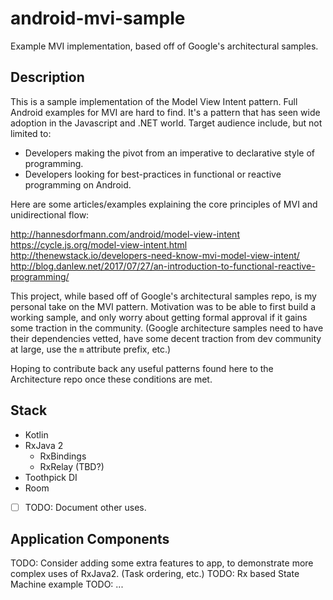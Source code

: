 # android-mvi-sample
Example MVI implementation, based off of Google's architectural samples.

## Description
This is a sample implementation of the Model View Intent pattern. Full Android examples for 
MVI are hard to find. It's a pattern that has seen wide adoption in the Javascript and .NET world.
Target audience include, but not limited to:

- Developers making the pivot from an imperative to declarative style of programming.
- Developers looking for best-practices in functional or reactive programming on Android.

Here are some articles/examples explaining the core principles of MVI and unidirectional flow:

http://hannesdorfmann.com/android/model-view-intent
https://cycle.js.org/model-view-intent.html
http://thenewstack.io/developers-need-know-mvi-model-view-intent/
http://blog.danlew.net/2017/07/27/an-introduction-to-functional-reactive-programming/

This project, while based off of Google's architectural samples repo, is my 
personal take on the MVI pattern. Motivation was to be able to first build a working 
sample, and only worry about getting formal approval if it gains some traction in the 
community. (Google architecture samples need to have their dependencies vetted, have 
some decent traction from dev community at large, use the `m` attribute prefix, etc.)

Hoping to contribute back any useful patterns found here to the Architecture repo once
these conditions are met.

## Stack

- Kotlin
- RxJava 2
  - RxBindings
  - RxRelay (TBD?)
- Toothpick DI
- Room
- [ ] TODO: Document other uses.

## Application Components

TODO: Consider adding some extra features to app, to demonstrate more complex uses of RxJava2. (Task ordering, etc.)
TODO: Rx based State Machine example
TODO: ...
